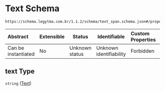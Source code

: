 # Text Schema

```txt
https://schema.legytma.com.br/1.1.2/schema/text_span.schema.json#/properties/text
```




| Abstract            | Extensible | Status         | Identifiable            | Custom Properties | Additional Properties | Access Restrictions | Defined In                                                                        |
| :------------------ | ---------- | -------------- | ----------------------- | :---------------- | --------------------- | ------------------- | --------------------------------------------------------------------------------- |
| Can be instantiated | No         | Unknown status | Unknown identifiability | Forbidden         | Allowed               | none                | [text_span.schema.json\*](../schema/text_span.schema.json) |

## text Type

`string` ([Text](text_span-properties-text.md))
